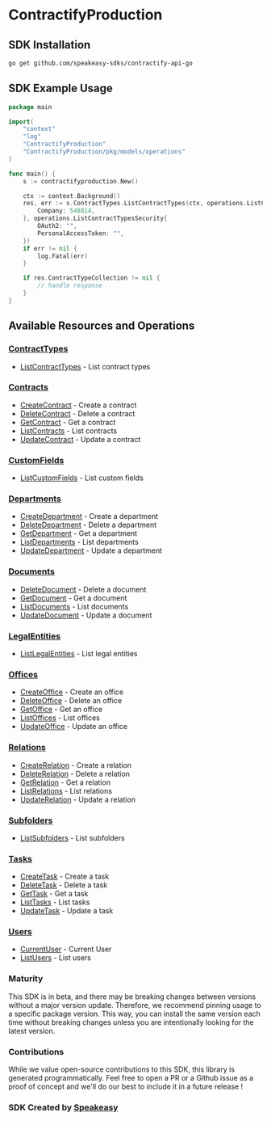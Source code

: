 # ContractifyProduction

<!-- Start SDK Installation -->
## SDK Installation

```bash
go get github.com/speakeasy-sdks/contractify-api-go
```
<!-- End SDK Installation -->

## SDK Example Usage
<!-- Start SDK Example Usage -->
```go
package main

import(
	"context"
	"log"
	"ContractifyProduction"
	"ContractifyProduction/pkg/models/operations"
)

func main() {
    s := contractifyproduction.New()

    ctx := context.Background()
    res, err := s.ContractTypes.ListContractTypes(ctx, operations.ListContractTypesRequest{
        Company: 548814,
    }, operations.ListContractTypesSecurity{
        OAuth2: "",
        PersonalAccessToken: "",
    })
    if err != nil {
        log.Fatal(err)
    }

    if res.ContractTypeCollection != nil {
        // handle response
    }
}
```
<!-- End SDK Example Usage -->

<!-- Start SDK Available Operations -->
## Available Resources and Operations


### [ContractTypes](docs/sdks/contracttypes/README.md)

* [ListContractTypes](docs/sdks/contracttypes/README.md#listcontracttypes) - List contract types

### [Contracts](docs/sdks/contracts/README.md)

* [CreateContract](docs/sdks/contracts/README.md#createcontract) - Create a contract
* [DeleteContract](docs/sdks/contracts/README.md#deletecontract) - Delete a contract
* [GetContract](docs/sdks/contracts/README.md#getcontract) - Get a contract
* [ListContracts](docs/sdks/contracts/README.md#listcontracts) - List contracts
* [UpdateContract](docs/sdks/contracts/README.md#updatecontract) - Update a contract

### [CustomFields](docs/sdks/customfields/README.md)

* [ListCustomFields](docs/sdks/customfields/README.md#listcustomfields) - List custom fields

### [Departments](docs/sdks/departments/README.md)

* [CreateDepartment](docs/sdks/departments/README.md#createdepartment) - Create a department
* [DeleteDepartment](docs/sdks/departments/README.md#deletedepartment) - Delete a department
* [GetDepartment](docs/sdks/departments/README.md#getdepartment) - Get a department
* [ListDepartments](docs/sdks/departments/README.md#listdepartments) - List departments
* [UpdateDepartment](docs/sdks/departments/README.md#updatedepartment) - Update a department

### [Documents](docs/sdks/documents/README.md)

* [DeleteDocument](docs/sdks/documents/README.md#deletedocument) - Delete a document
* [GetDocument](docs/sdks/documents/README.md#getdocument) - Get a document
* [ListDocuments](docs/sdks/documents/README.md#listdocuments) - List documents
* [UpdateDocument](docs/sdks/documents/README.md#updatedocument) - Update a document

### [LegalEntities](docs/sdks/legalentities/README.md)

* [ListLegalEntities](docs/sdks/legalentities/README.md#listlegalentities) - List legal entities

### [Offices](docs/sdks/offices/README.md)

* [CreateOffice](docs/sdks/offices/README.md#createoffice) - Create an office
* [DeleteOffice](docs/sdks/offices/README.md#deleteoffice) - Delete an office
* [GetOffice](docs/sdks/offices/README.md#getoffice) - Get an office
* [ListOffices](docs/sdks/offices/README.md#listoffices) - List offices
* [UpdateOffice](docs/sdks/offices/README.md#updateoffice) - Update an office

### [Relations](docs/sdks/relations/README.md)

* [CreateRelation](docs/sdks/relations/README.md#createrelation) - Create a relation
* [DeleteRelation](docs/sdks/relations/README.md#deleterelation) - Delete a relation
* [GetRelation](docs/sdks/relations/README.md#getrelation) - Get a relation
* [ListRelations](docs/sdks/relations/README.md#listrelations) - List relations
* [UpdateRelation](docs/sdks/relations/README.md#updaterelation) - Update a relation

### [Subfolders](docs/sdks/subfolders/README.md)

* [ListSubfolders](docs/sdks/subfolders/README.md#listsubfolders) - List subfolders

### [Tasks](docs/sdks/tasks/README.md)

* [CreateTask](docs/sdks/tasks/README.md#createtask) - Create a task
* [DeleteTask](docs/sdks/tasks/README.md#deletetask) - Delete a task
* [GetTask](docs/sdks/tasks/README.md#gettask) - Get a task
* [ListTasks](docs/sdks/tasks/README.md#listtasks) - List tasks
* [UpdateTask](docs/sdks/tasks/README.md#updatetask) - Update a task

### [Users](docs/sdks/users/README.md)

* [CurrentUser](docs/sdks/users/README.md#currentuser) - Current User
* [ListUsers](docs/sdks/users/README.md#listusers) - List users
<!-- End SDK Available Operations -->

### Maturity

This SDK is in beta, and there may be breaking changes between versions without a major version update. Therefore, we recommend pinning usage
to a specific package version. This way, you can install the same version each time without breaking changes unless you are intentionally
looking for the latest version.

### Contributions

While we value open-source contributions to this SDK, this library is generated programmatically.
Feel free to open a PR or a Github issue as a proof of concept and we'll do our best to include it in a future release !

### SDK Created by [Speakeasy](https://docs.speakeasyapi.dev/docs/using-speakeasy/client-sdks)

